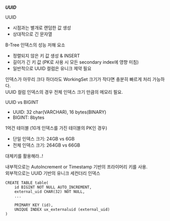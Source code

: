 
***UUID***

UUID
- 시점과는 별개로 랜덤한 값 생성
- 상대적으로 긴 문자열

B-Tree 인덱스의 성능 저해 요소
- 정렬되지 않은 키 값 생성 & INSERT
- 길이가 긴 키 값 (PK로 사용 시 모든 secondary index에 영향 미침)
- 일반적으로 UUID 컬럼은 유니크 제약 필요

인덱스가 아무리 크다 하더라도 WorkingSet 크기가 작다면 충분히 빠르게 처리 가능하다.  
UUID 컬럼 인덱스의 경우 전체 인덱스 크기 만큼의 메모리 필요.  

UUID vs BIGINT  
- UUID: 32 char(VARCHAR), 16 bytes(BINARY)  
- BIGINT: 8bytes  

1억건 테이블 (10개 인덱스를 가진 테이블의 PK인 경우)  
- 단일 인덱스 크기: 24GB vs 6GB  
- 전체 인덱스 크기: 264GB vs 66GB  

대체키를 활용해라..!  

내부적으로는 AutoIncrement or Timestamp 기반의 프라이머리 키를 사용.  
외부적으로는 UUID 기반의 유니크 세컨더리 인덱스  
```
CREATE TABLE table(
    id BIGINT NOT NULL AUTO_INCREMENT,
    external_uid CHAR(32) NOT NULL,
    ...
    
    PRIMARY KEY (id),
    UNIQUE INDEX ux_externaluid (external_uid)  
)
```




